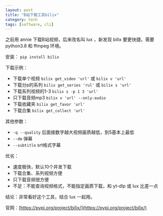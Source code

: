 ```yaml
---
layout: post
title: "B站下载工具bilix"
category: tech
tags: [software, cli]
---
```


之前用 annie 下载B站视频，后来改名叫 lux ，新发现 bilix 要更快捷。需要 python3.8 和 ffmpeg 环境。

安装： `pip install bilix`

下载示例：

- 下载单个视频 `bilix get_video 'url'` 或 `bilix v 'url'`
- 下载分p的系列 `bilix get_series 'rul'` 或 `bilix s 'url'`
- 下载系列视频的1-3 `bilix s -p 1 3 'url'` 
- 只下载音频mp3 `bilix v 'url' --only-audio`
- 下载收藏夹 `bilix get_favor 'url'`
- 下载合集 `bilix get_collect 'url'`

其他参数：

- `-q --quality` 后面接数字越大视频画质越低，到5基本上最低
- `--dm` 弹幕
- `--subtitle` srt格式字幕


优劣：

- 速度极快，默认10个并发下载
- 下载合集、系列视频方便
- 只下载音频很方便
- 不足：不能查询视频格式，不能指定画质下载，和 yt-dlp 或 lux 比差一点

结论：非常看好这个工具，结合 lux 一起用。

官网：[https://pypi.org/project/bilix/](https://pypi.org/project/bilix/)